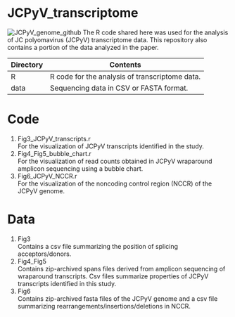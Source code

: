 # JCPyV_transcriptome
![JCPyV_genome_github](https://github.com/user-attachments/assets/27a00529-6e00-496d-b631-444e2323d1a1)
The R code shared here was used for the analysis of JC polyomavirus (JCPyV) transcriptome data. This repository also contains a portion of the data analyzed in the paper.

|Directory|Contents|
|------|------|
|R|R code for the analysis of transcriptome data.|
|data|Sequencing data in CSV or FASTA format.|

# Code
1. Fig3_JCPyV_transcripts.r<br>
   For the visualization of JCPyV transcripts identified in the study.<br>
2. Fig4_Fig5_bubble_chart.r<br>
   For the visualization of read counts obtained in JCPyV wraparound amplicon sequencing using a bubble chart.<br>
3. Fig6_JCPyV_NCCR.r<br>
   For the visualization of the noncoding control region (NCCR) of the JCPyV genome.<br>

# Data
1. Fig3<br>
   Contains a csv file summarizing the position of splicing acceptors/donors.<br>
2. Fig4_Fig5<br>
   Contains zip-archived spans files derived from amplicon sequencing of wraparound transcripts. Csv files summarize properties of JCPyV transcripts identified in this study.
4. Fig6<br>
   Contains zip-archived fasta files of the JCPyV genome and a csv file summarizing rearrangements/insertions/deletions in NCCR.
